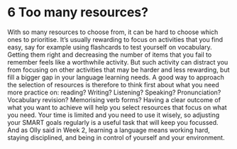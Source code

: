 # 6 Too many resources?


With so many resources to choose from, it can be hard to choose which ones to prioritise. It’s usually rewarding to focus on activities that you find easy, say for example using flashcards to test yourself on vocabulary. Getting them right and decreasing the number of items that you fail to remember feels like a worthwhile activity. But such activity can distract you from focusing on other activities that may be harder and less rewarding, but fill a bigger gap in your language learning needs. A good way to approach the selection of resources is therefore to think first about what you need more practice on: reading? Writing? Listening? Speaking? Pronunciation? Vocabulary revision? Memorising verb forms? Having a clear outcome of what you want to achieve will help you select resources that focus on what you need. Your time is limited and you need to use it wisely, so adjusting your SMART goals regularly is a useful task that will keep you focussed. And as Olly said in Week 2, learning a language means working hard, staying disciplined, and being in control of yourself and your environment.

